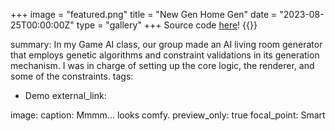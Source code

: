 +++
image = "featured.png"
title = "New Gen Home Gen"
date = "2023-08-25T00:00:00Z"
type = "gallery"
+++
Source code [here](https://github.com/dinoplane/cmpm146-project)!
{{<youtube P6nQ91sXMjA>}}

summary: In my Game AI class, our group made an AI living room generator that employs genetic algorithms and constraint validations in its generation mechanism.
        I was in charge of setting up the core logic, the renderer, and some of the constraints.
tags:
  - Demo
external_link:

image:
  caption: Mmmm... looks comfy.
  preview_only: true
  focal_point: Smart
